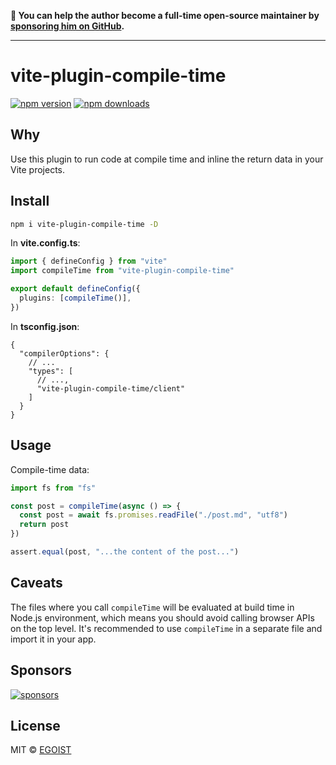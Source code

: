 **💛 You can help the author become a full-time open-source maintainer by [sponsoring him on GitHub](https://github.com/sponsors/egoist).**

---

# vite-plugin-compile-time

[![npm version](https://badgen.net/npm/v/vite-plugin-compile-time?v=2)](https://npm.im/vite-plugin-compile-time) [![npm downloads](https://badgen.net/npm/dm/vite-plugin-compile-time?v=2)](https://npm.im/vite-plugin-compile-time)

## Why

Use this plugin to run code at compile time and inline the return data in your Vite projects.

## Install

```bash
npm i vite-plugin-compile-time -D
```

In **vite.config.ts**:

```ts
import { defineConfig } from "vite"
import compileTime from "vite-plugin-compile-time"

export default defineConfig({
  plugins: [compileTime()],
})
```

In **tsconfig.json**:

```jsonc
{
  "compilerOptions": {
    // ...
    "types": [
      // ...,
      "vite-plugin-compile-time/client"
    ]
  }
}
```

## Usage

Compile-time data:

```ts
import fs from "fs"

const post = compileTime(async () => {
  const post = await fs.promises.readFile("./post.md", "utf8")
  return post
})

assert.equal(post, "...the content of the post...")
```

## Caveats

The files where you call `compileTime` will be evaluated at build time in Node.js environment, which means you should avoid calling browser APIs on the top level. It's recommended to use `compileTime` in a separate file and import it in your app.

## Sponsors

[![sponsors](https://sponsors-images.egoist.dev/sponsors.svg)](https://github.com/sponsors/egoist)

## License

MIT &copy; [EGOIST](https://github.com/sponsors/egoist)

